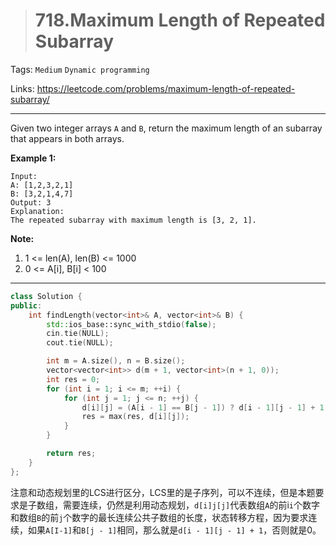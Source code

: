> # 718.Maximum Length of Repeated Subarray

Tags: `Medium` `Dynamic programming`

Links: https://leetcode.com/problems/maximum-length-of-repeated-subarray/

-----

Given two integer arrays `A` and `B`, return the maximum length of an subarray that appears in both arrays.

**Example 1:**

```
Input:
A: [1,2,3,2,1]
B: [3,2,1,4,7]
Output: 3
Explanation: 
The repeated subarray with maximum length is [3, 2, 1].
```

 

**Note:**

1. 1 <= len(A), len(B) <= 1000
2. 0 <= A[i], B[i] < 100

------

```c++
class Solution {
public:
    int findLength(vector<int>& A, vector<int>& B) {
        std::ios_base::sync_with_stdio(false);
		cin.tie(NULL);
		cout.tie(NULL);

        int m = A.size(), n = B.size();
        vector<vector<int>> d(m + 1, vector<int>(n + 1, 0));
        int res = 0;
        for (int i = 1; i <= m; ++i) {
            for (int j = 1; j <= n; ++j) {
                d[i][j] = (A[i - 1] == B[j - 1]) ? d[i - 1][j - 1] + 1 : 0;
                res = max(res, d[i][j]);
            }
        }

        return res;
    }
};
```

注意和动态规划里的LCS进行区分，LCS里的是子序列，可以不连续，但是本题要求是子数组，需要连续，仍然是利用动态规划，`d[i]j[j]`代表数组`A`的前i`i`个数字和数组`B`的前`j`个数字的最长连续公共子数组的长度，状态转移方程，因为要求连续，如果`A[I-1]`和`B[j - 1]`相同，那么就是`d[i - 1][j - 1] + 1`，否则就是0。